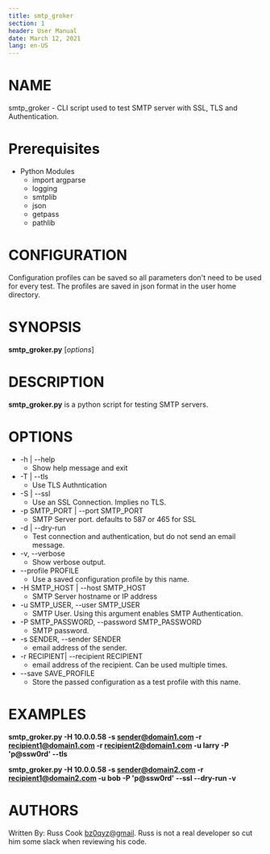 ```yaml
---
title: smtp_groker
section: 1
header: User Manual
date: March 12, 2021
lang: en-US
---
```

# NAME
smtp_groker - CLI script used to test SMTP server with SSL, TLS and Authentication.

# Prerequisites
- Python Modules
  - import argparse
  - logging
  - smtplib
  - json
  - getpass
  - pathlib

# CONFIGURATION
Configuration profiles can be saved so all parameters don't need to be used for every test. The profiles are saved in json format in the user home directory.

# SYNOPSIS
**smtp_groker.py** [*options*]

# DESCRIPTION
**smtp_groker.py** is a python script for testing SMTP servers.

# OPTIONS
- \-h | \-\-help            
  - Show help message and exit
- \-T | \-\-tls
  - Use TLS Authntication
- \-S | \-\-ssl
  - Use an SSL Connection. Implies no TLS.
- \-p SMTP_PORT | \-\-port SMTP_PORT
  - SMTP Server port. defaults to 587 or 465 for SSL
- \-d | \-\-dry-run         
  - Test connection and authentication, but do not send an email message.
- \-v, \-\-verbose
  - Show verbose output.
- \-\-profile PROFILE
  - Use a saved configuration profile by this name.
- \-H SMTP_HOST | \-\-host SMTP_HOST
  - SMTP Server hostname or IP address
- \-u SMTP_USER, \-\-user SMTP_USER
  - SMTP User. Using this argument enables SMTP Authentication.
- \-P SMTP_PASSWORD, \-\-password SMTP_PASSWORD
  - SMTP password.
- \-s SENDER, \-\-sender SENDER
  - email address of the sender.
- \-r RECIPIENT|  \-\-recipient RECIPIENT
  - email address of the recipient. Can be used multiple times.
- \-\-save SAVE_PROFILE
  - Store the passed configuration as a test profile with this name.

# EXAMPLES
**smtp_groker.py -H 10.0.0.58 -s sender@domain1.com -r recipient1@domain1.com -r recipient2@domain1.com -u larry -P 'p@ssw0rd' --tls**

**smtp_groker.py -H 10.0.0.58 -s sender@domain2.com -r recipient1@domain2.com  -u bob -P 'p@ssw0rd' --ssl --dry-run -v**

# AUTHORS
Written By: Russ Cook <bz0qyz@gmail>. Russ is not a real developer so cut him some slack when reviewing his code.
